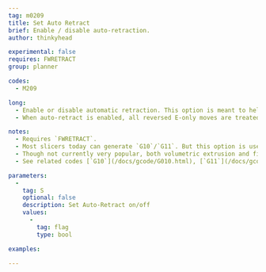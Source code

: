 ```yaml
---
tag: m0209
title: Set Auto Retract
brief: Enable / disable auto-retraction.
author: thinkyhead

experimental: false
requires: FWRETRACT
group: planner

codes:
  - M209

long:
  - Enable or disable automatic retraction. This option is meant to help slicers that don't support `G10`/`G11`. But it can be used to override retraction in any GCode.
  - When auto-retract is enabled, all reversed E-only moves are treated as retraction. (Recover moves are also automatically overridden.) When disabled, E retraction derives from G-code.

notes:
  - Requires `FWRETRACT`.
  - Most slicers today can generate `G10`/`G11`. But this option is useful for older G-code.
  - Though not currently very popular, both volumetric extrusion and firmware-based retraction (and/or `M209`) make G-code more immune to changes from one machine to another, and permit changing the hardware without needing to re-slice.
  - See related codes [`G10`](/docs/gcode/G010.html), [`G11`](/docs/gcode/G010.html), [`M207`](/docs/gcode/M207.html), and [`M208`](/docs/gcode/M208.html).

parameters:
  -
    tag: S
    optional: false
    description: Set Auto-Retract on/off
    values:
      -
        tag: flag
        type: bool

examples:

---
```


